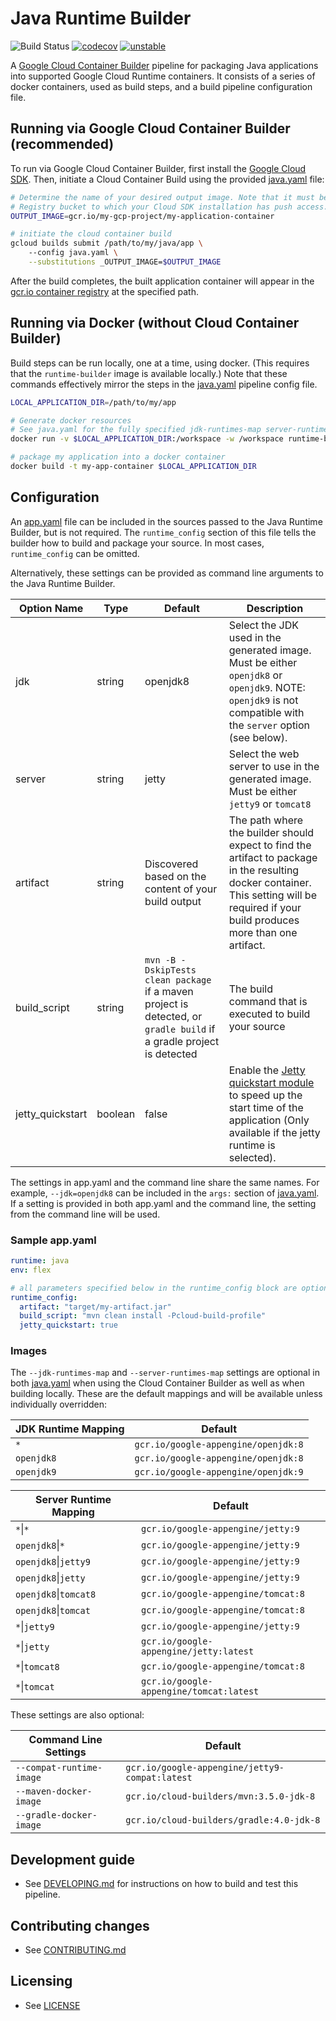 # Java Runtime Builder

![Build Status](https://storage.googleapis.com/java-runtimes-kokoro-build-badges/runtime-builder-java-master.png)
[![codecov](https://codecov.io/gh/GoogleCloudPlatform/runtime-builder-java/branch/master/graph/badge.svg)](https://codecov.io/gh/GoogleCloudPlatform/runtime-builder-java)
[![unstable](http://badges.github.io/stability-badges/dist/unstable.svg)](http://github.com/badges/stability-badges)

A [Google Cloud Container Builder](https://cloud.google.com/container-builder/docs/) pipeline for 
packaging Java applications into supported Google Cloud Runtime containers. It consists of a series
of docker containers, used as build steps, and a build pipeline configuration file.

## Running via Google Cloud Container Builder (recommended)
To run via Google Cloud Container Builder, first install the
[Google Cloud SDK](https://cloud.google.com/sdk/). Then, initiate a Cloud Container Build using the 
provided [java.yaml](java.yaml) file:
```bash
# Determine the name of your desired output image. Note that it must be a path to a Google Container
# Registry bucket to which your Cloud SDK installation has push access.
OUTPUT_IMAGE=gcr.io/my-gcp-project/my-application-container

# initiate the cloud container build
gcloud builds submit /path/to/my/java/app \ 
    --config java.yaml \
    --substitutions _OUTPUT_IMAGE=$OUTPUT_IMAGE
```
After the build completes, the built application container will appear in the [gcr.io container 
registry](https://cloud.google.com/container-registry/) at the specified path.

## Running via Docker (without Cloud Container Builder)
Build steps can be run locally, one at a time, using docker. (This requires that the `runtime-builder`
image is available locally.) Note that these commands effectively mirror the steps in the
[java.yaml](java.yaml) pipeline config file.

```bash
LOCAL_APPLICATION_DIR=/path/to/my/app

# Generate docker resources
# See java.yaml for the fully specified jdk-runtimes-map server-runtimes-map args
docker run -v $LOCAL_APPLICATION_DIR:/workspace -w /workspace runtime-builder 

# package my application into a docker container
docker build -t my-app-container $LOCAL_APPLICATION_DIR
```

## Configuration
An [app.yaml](https://cloud.google.com/appengine/docs/flexible/java/configuring-your-app-with-app-yaml) 
file can be included in the sources passed to the Java Runtime Builder, but is not required. The 
`runtime_config` section of this file tells the builder how to build and package your source. 
In most cases, `runtime_config` can be omitted.

Alternatively, these settings can be provided as command line arguments to the Java Runtime Builder.  

| Option Name | Type | Default | Description |
|----------|------|---------|-------------|
| jdk | string | openjdk8 | Select the JDK used in the generated image. Must be either `openjdk8` or `openjdk9`. NOTE: `openjdk9` is not compatible with the `server` option (see below).
| server | string | jetty | Select the web server to use in the generated image. Must be either `jetty9` or `tomcat8`
| artifact | string |  Discovered based on the content of your build output | The path where the builder should expect to find the artifact to package in the resulting docker container. This setting will be required if your build produces more than one artifact. 
| build_script | string | `mvn -B -DskipTests clean package` if a maven project is detected, or `gradle build` if a gradle project is detected | The build command that is executed to build your source |
| jetty_quickstart | boolean | false | Enable the [Jetty quickstart module](http://www.eclipse.org/jetty/documentation/9.4.x/quickstart-webapp.html) to speed up the start time of the application (Only available if the jetty runtime is selected).

The settings in app.yaml and the command line share the same names. For example, `--jdk=openjdk8`
can be included in the `args:` section of [java.yaml](java.yaml). If a setting is provided in both
app.yaml and the command line, the setting from the command line will be used.
### Sample app.yaml
```yaml
runtime: java
env: flex

# all parameters specified below in the runtime_config block are optional
runtime_config:
  artifact: "target/my-artifact.jar"
  build_script: "mvn clean install -Pcloud-build-profile"
  jetty_quickstart: true
```
### Images

The `--jdk-runtimes-map` and `--server-runtimes-map` settings are optional in both
[java.yaml](java.yaml) when using the Cloud Container Builder as well as when building locally.
These are the default mappings and will be available unless individually overridden:

| JDK Runtime Mapping | Default |
|-----------------|-------------|
|`*`| `gcr.io/google-appengine/openjdk:8`|
|`openjdk8`|`gcr.io/google-appengine/openjdk:8`|
|`openjdk9`|`gcr.io/google-appengine/openjdk:9`|

| Server Runtime Mapping | Default |
|-----------------|-------------|
|`*`&#124;`*`|`gcr.io/google-appengine/jetty:9`|
|`openjdk8`&#124;`*`|`gcr.io/google-appengine/jetty:9`|
|`openjdk8`&#124;`jetty9`|`gcr.io/google-appengine/jetty:9`|
|`openjdk8`&#124;`jetty`|`gcr.io/google-appengine/jetty:9`|
|`openjdk8`&#124;`tomcat8`|`gcr.io/google-appengine/tomcat:8`|
|`openjdk8`&#124;`tomcat`|`gcr.io/google-appengine/tomcat:8`|
|`*`&#124;`jetty9`|`gcr.io/google-appengine/jetty:9`|
|`*`&#124;`jetty`|`gcr.io/google-appengine/jetty:latest`|
|`*`&#124;`tomcat8`|`gcr.io/google-appengine/tomcat:8`|
|`*`&#124;`tomcat`|`gcr.io/google-appengine/tomcat:latest`|

These settings are also optional:

| Command Line Settings | Default |
|-----|-----|
|`--compat-runtime-image`|`gcr.io/google-appengine/jetty9-compat:latest`|
|`--maven-docker-image`|`gcr.io/cloud-builders/mvn:3.5.0-jdk-8`|
|`--gradle-docker-image`|`gcr.io/cloud-builders/gradle:4.0-jdk-8`|

## Development guide
* See [DEVELOPING.md](DEVELOPING.md) for instructions on how to build and test this pipeline.

## Contributing changes

* See [CONTRIBUTING.md](CONTRIBUTING.md)

## Licensing

* See [LICENSE](LICENSE)
